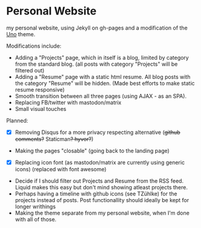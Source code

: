 # Personal Website
my personal website, using Jekyll on gh-pages and a modification of the [Uno](https://github.com/joshgerdes/jekyll-uno) theme.

Modifications include: 


- Adding a "Projects" page, which in itself is a blog, limited by category from the standard blog. (all posts with category "Projects" will be filtered out)
- Adding a "Resume" page with a static html resume. All blog posts with the category "Resume" will be hidden. (Made best efforts to make static resume responsive)
- Smooth transition between all three pages (using AJAX - as an SPA).
- Replacing FB/twitter with mastodon/matrix
- Small visual touches

Planned:

- [x] Removing Disqus for a more privacy respecting alternative (~~github comments?~~ Staticman~~? hyvor?~~)
- Making the pages "closable" (going back to the landing page)
- [x] Replacing icon font (as mastodon/matrix are currently using generic icons) (replaced with font awesome)
- Decide if I should filter out Projects and Resume from the RSS feed. Liquid makes this easy but don't mind showing atleast projects there.
- Perhaps having a timeline with github icons (see TZühlke) for the projects instead of posts. Post functionallity should ideally be kept for longer writhings
- Making the theme separate from my personal website, when I'm done with all of those. 

